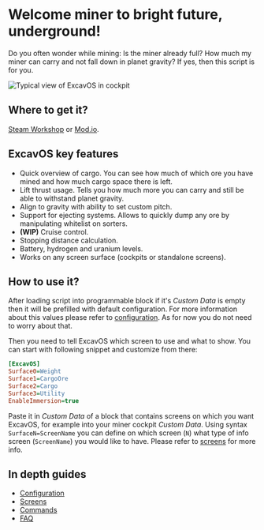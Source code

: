 # Welcome miner to bright future, underground!

Do you often wonder while mining: Is the miner already full? How much my miner can carry and not fall down in planet gravity? If yes, then this script is for you.

![Typical view of ExcavOS in cockpit](/assets/excavos.jpg)

## Where to get it?
[Steam Workshop](https://steamcommunity.com/sharedfiles/filedetails/?id=2093241754)
or
[Mod.io](https://spaceengineers.mod.io/excavos).

## ExcavOS key features

- Quick overview of cargo. You can see how much of which ore you have mined and how much cargo space there is left.
- Lift thrust usage. Tells you how much more you can carry and still be able to withstand planet gravity.
- Align to gravity with ability to set custom pitch.
- Support for ejecting systems. Allows to quickly dump any ore by manipulating whitelist on sorters.
- **(WIP)** Cruise control.
- Stopping distance calculation.
- Battery, hydrogen and uranium levels.
- Works on any screen surface (cockpits or standalone screens).

## How to use it?
After loading script into programmable block if it's *Custom Data* is empty then it will be prefilled with default configuration. For more information about this values please refer to [configuration](configuration.md). As for now you do not need to worry about that.

Then you need to tell ExcavOS which screen to use and what to show. You can start with following snippet and customize from there:

```ini
[ExcavOS]
Surface0=Weight
Surface1=CargoOre
Surface2=Cargo
Surface3=Utility
EnableImmersion=true
```

Paste it in *Custom Data* of a block that contains screens on which you want ExcavOS, for example into your miner cockpit *Custom Data*. Using syntax `SurfaceN=ScreenName` you can define on which screen (`N`) what type of info screen (`ScreenName`) you would like to have. Please refer to [screens](screens.md) for more info.

## In depth guides
- [Configuration](configuration.md)
- [Screens](screens.md) 
- [Commands](commands.md)
- [FAQ](faq.md)
